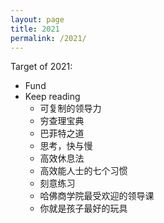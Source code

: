```yaml
---
layout: page
title: 2021
permalink: /2021/
---
```


Target of 2021:
- Fund
- Keep reading
    - 可复制的领导力
    - 穷查理宝典
    - 巴菲特之道
    - 思考，快与慢
    - 高效休息法
    - 高效能人士的七个习惯
    - 刻意练习
    - 哈佛商学院最受欢迎的领导课
    - 你就是孩子最好的玩具
